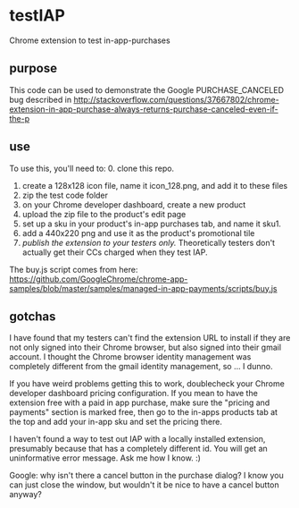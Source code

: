 # testIAP
Chrome extension to test in-app-purchases

## purpose
This code can be used to demonstrate the Google PURCHASE_CANCELED bug described in http://stackoverflow.com/questions/37667802/chrome-extension-in-app-purchase-always-returns-purchase-canceled-even-if-the-p

## use
To use this, you'll need to:
 0. clone this repo.
 1. create a 128x128 icon file, name it icon_128.png, and add it to these files
 2. zip the test code folder
 3. on your Chrome developer dashboard, create a new product
 4. upload the zip file to the product's edit page
 5. set up a sku in your product's in-app purchases tab, and name it sku1.
 6. add a 440x220 png and use it as the product's promotional tile
 7. *publish the extension to your testers only.* Theoretically testers don't actually get their CCs charged
 when they test IAP.

The buy.js script comes from here: https://github.com/GoogleChrome/chrome-app-samples/blob/master/samples/managed-in-app-payments/scripts/buy.js

## gotchas
I have found that my testers can't find the extension URL to install if they are not only signed into their Chrome browser, but also signed into their gmail account. I thought the Chrome browser identity management was completely different from the gmail identity management, so ... I dunno. 

If you have weird problems getting this to work, doublecheck your Chrome developer dashboard pricing configuration. If you mean to have the extension free with a paid in app purchase, make sure the "pricing and payments" section is marked free, then go to the in-apps products tab at the top and add your in-app sku and set the pricing there.

I haven't found a way to test out IAP with a locally installed extension, presumably because that has a completely different id. You will get an uninformative error message. Ask me how I know. :)

Google: why isn't there a cancel button in the purchase dialog? I know you can just close the window, but wouldn't it be nice to have a cancel button anyway?
